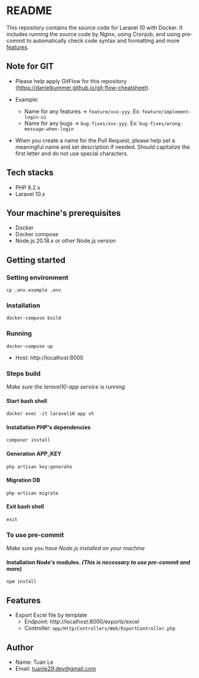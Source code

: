 # README #
This repository contains the source code for Laravel 10 with Docker. It includes running the source code by Nginx, using Cronjob, and using pre-commit to automatically check code syntax and formatting and more [features](#features).

## Note for GIT
* Please help apply GitFlow for this repository (https://danielkummer.github.io/git-flow-cheatsheet).
* Example:
  - Name for any features -> `feature/xxx-yyy`. Ex: `feature/implement-login-ui`
  - Name for any bugs -> `bug-fixes/xxx-yyy`. Ex: `bug-fixes/wrong-message-when-login`

* When you create a name for the Pull Request, please help set a meaningful name and set description if needed. Should capitalize the first letter and do not use special characters.

## Tech stacks
- PHP 8.2.x
- Laravel 10.x

## Your machine's prerequisites

- Docker
- Docker compose
- Node.js 20.18.x or other Node.js version

## Getting started

### Setting environment
```
cp .env.example .env
```

### Installation
```
docker-compose build
```

### Running
```
docker-compose up
```

- Host: http://localhost:8000

### Steps build
_Make sure the laravel10-app service is running_

#### Start bash shell
```
docker exec -it laravel10-app sh
```

#### Installation PHP's dependencies
```
composer install
```

#### Generation APP_KEY
```
php artisan key:generate
```

#### Migration DB
```
php artisan migrate
```

#### Exit bash shell
```
exit
```

### To use pre-commit
_Make sure you have Node.js installed on your machine_

#### Installation Node's modules. _(This is necessary to use pre-commit and more)_
```
npm install
```

## Features
* Export Excel file by template
  - Endpoint: http://localhost:8000/exports/excel
  - Controller: `app/Http/Controllers/Web/ExportController.php`

## Author
* Name: Tuan Le
* Email: tuanle29.dev@gmail.com
